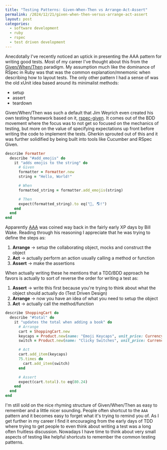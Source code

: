 ```yaml
---
title: "Testing Patterns: Given-When-Then vs Arrange-Act-Assert"
permalink: /2024/12/21/given-when-then-versus-arrange-act-assert
layout: post
categories:
  - software development
  - ruby
  - rspec
  - test driven development
---
```


Anecdotally I've recently noticed an uptick in presenting the AAA pattern for writing good tests. Most of my career I've thought about this from the [Given/When/Then](https://martinfowler.com/bliki/GivenWhenThen.html) paradigm. My assumption much like the dominance of RSpec in Ruby was that was the common explanation/mnemonic when describing how to layout tests. The only other pattern I had a sense of was the old xUnit idea based around its minimalist methods:

- setup
- assert
- teardown

Given/When/Then was such a default that Jim Weyrich even created his own testing framework based on it, [rspec-given](https://github.com/jimweirich/rspec-given).  It comes out of the BDD movement where the focus was to not get so focused on the mechanics of testing, but more on the value of specifying expectations up front before writing the code to implement the tests. Gherkin sprouted out of this and it was further solidified by being built into tools like Cucumber and RSpec Given.

```ruby
describe Formatter
  describe "#add_emojis" do
    it "adds emojis to the string" do
      # Given
      formatter = Formatter.new
      string = "Hello, World!"

      # When
      formatted_string = formatter.add_emojis(string)

      # Then
      expect(formatted_string).to eq("👋, 🌎!")
    end
  end
end
```

Apparently [AAA](https://xp123.com/3a-arrange-act-assert/) was coined way back in the fairly early XP days by Bill Wake. Reading through his reasoning I appreciate that he was trying to define the steps as:

1. **Arrange** -> setup the collaborating object, mocks and construct the object
1. **Act** -> actually perform an action usually calling a method or function
1. **Assert** -> make the assertions

 When actually writing these he mentions that a TDD/BDD approach he favors is actually to sort of reverse the order for writing a test as:

1. **Assert** -> write this first because you're trying to think about what the object should actually do (Test Driven Design)
1. **Arrange** -> now you have an idea of what you need to setup the object
1. **Act** -> actually call the method/function

```ruby
describe ShoppingCart do
  describe "#total" do
    it "updates the total when adding a book" do
      # Arrange
      cart = ShoppingCart.new
      keycaps = Product.new(name: "Emoji Keycaps", unit_price: Currency.new(59.99, "USD"))
      switch = Product.new(name: "Clicky Switches", unit_price: Currency.new(0.27, "USD"))

      # Act
      cart.add_item(keycaps)
      75.times do
        cart.add_item(switch)
      end

      # Assert
      expect(cart.total).to eq(80.24)
    end
  end
end
```
I'm still sold on the nice rhyming structure of Given/When/Then as easy to remember and a little nicer sounding. People often shortcut to the `AAA` pattern and it becomes easy to forget what it's trying to remind you of. As I get further in my career I find it encouraging from the early days of TDD where trying to get people to even think about writing a test was a long often fruitless discussion. Nowadays I have time to think about very small aspects of testing like helpful shortcuts to remember the common testing patterns.
